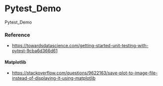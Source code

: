 # Pytest_Demo
Pytest_Demo


### Reference
+ https://towardsdatascience.com/getting-started-unit-testing-with-pytest-9cba6d366d61
#### Matplotlib
+ https://stackoverflow.com/questions/9622163/save-plot-to-image-file-instead-of-displaying-it-using-matplotlib
